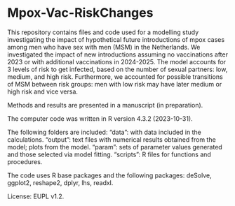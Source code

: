 # Mpox-Vac-RiskChanges
This repository contains files and code used for a modelling study investigating the impact of hypothetical future introductions of mpox cases among men who have sex with men (MSM) in the Netherlands. We investigated the impact of new introductions assuming no vaccinations after 2023 or with additional vaccinations in 2024-2025. The model accounts for 3 levels of risk to get infected, based on the number of sexual partners: low, medium, and high risk. Furthermore, we accounted for possible transitions of MSM between risk groups: men with low risk may have later medium or high risk and vice versa. 

Methods and results are presented in a manuscript (in preparation). 

The computer code was written in R version 4.3.2 (2023-10-31).

The following folders are included: 
“data”: with data included in the calculations.
“output”: text files with numerical results obtained from the model; plots from the model. 
“param”: sets of parameter values generated and those selected via model fitting. 
“scripts”: R files for functions and procedures. 

The code uses R base packages and the following packages: deSolve, ggplot2, reshape2, dplyr, lhs, readxl.

License: EUPL v1.2.
